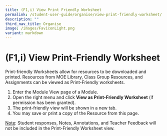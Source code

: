 ```yaml
---
title: (F1,i) View Print Friendly Worksheet
permalink: /student-user-guide/organise/view-print-friendly-worksheet/
description: ""
third_nav_title: Organise
image: /images/FaviconLight.png
variant: markdown
---
```

<h1>(F1,i) View Print-Friendly Worksheet</h1>
<p>Print-friendly Worksheets allow for resources to be downloaded and printed. Resources from MOE Library, Class Group Resources, and Assignments can be viewed as Print-Friendly worksheets.</p>

<ol>
	<li>Enter the Module View page of a Module.</li>
	<li>Open the right menu and click <strong>View as Print-Friendly Worksheet</strong> (if permission has been granted).</li>
	<li>The print-friendly view will be shown in a new tab.</li>
	<li>You may save or print a copy of the Resource from this page.</li>
</ol>

<p><u>Note</u>: Student responses, Notes, Annotations, and Teacher Feedback will not be included in the Print-Friendly Worksheet view.</p>
